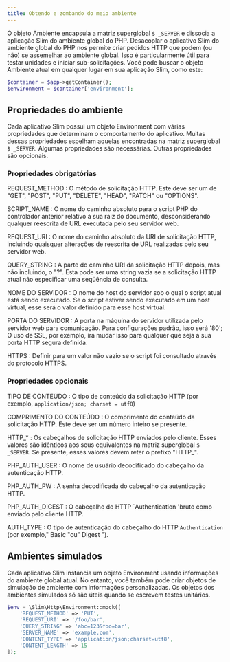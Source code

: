 ```yaml
---
title: Obtendo e zombando do meio ambiente
---
```


O objeto Ambiente encapsula a matriz superglobal `$ _SERVER` e dissocia a aplicação Slim do ambiente global do PHP. Desacoplar o aplicativo Slim do ambiente global do PHP nos permite criar pedidos HTTP que podem (ou não) se assemelhar ao ambiente global. Isso é particularmente útil para testar unidades e iniciar sub-solicitações. Você pode buscar o objeto Ambiente atual em qualquer lugar em sua aplicação Slim, como este:

```php
$container = $app->getContainer();
$environment = $container['environment'];
```

## Propriedades do ambiente

Cada aplicativo Slim possui um objeto Environment com várias propriedades que determinam o comportamento do aplicativo. Muitas dessas propriedades espelham aquelas encontradas na matriz superglobal `$ _SERVER`. Algumas propriedades são necessárias. Outras propriedades são opcionais.

### Propriedades obrigatórias

REQUEST_METHOD
: O método de solicitação HTTP. Este deve ser um de "GET", "POST", "PUT", "DELETE", "HEAD", "PATCH" ou "OPTIONS".

SCRIPT_NAME
: O nome do caminho absoluto para o script PHP do controlador anterior relativo à sua raiz do documento, desconsiderando qualquer reescrita de URL executada pelo seu servidor web.

REQUEST_URI
: O nome do caminho absoluto da URI de solicitação HTTP, incluindo quaisquer alterações de reescrita de URL realizadas pelo seu servidor web.

QUERY_STRING
: A parte do caminho URI da solicitação HTTP depois, mas não incluindo, o "?". Esta pode ser uma string vazia se a solicitação HTTP atual não especificar uma seqüência de consulta.

NOME DO SERVIDOR
: O nome do host do servidor sob o qual o script atual está sendo executado. Se o script estiver sendo executado em um host virtual, esse será o valor definido para esse host virtual.

PORTA DO SERVIDOR
: A porta na máquina do servidor utilizada pelo servidor web para comunicação. Para configurações padrão, isso será '80'; O uso de SSL, por exemplo, irá mudar isso para qualquer que seja a sua porta HTTP segura definida.

HTTPS
: Definir para um valor não vazio se o script foi consultado através do protocolo HTTPS.

### Propriedades opcionais

TIPO DE CONTEÚDO
: O tipo de conteúdo da solicitação HTTP (por exemplo, `application/json; charset = utf8`)

COMPRIMENTO DO CONTEÚDO
: O comprimento do conteúdo da solicitação HTTP. Este deve ser um número inteiro se presente.

HTTP_*
: Os cabeçalhos de solicitação HTTP enviados pelo cliente. Esses valores são idênticos aos seus equivalentes na matriz superglobal `$ _SERVER`. Se presente, esses valores devem reter o prefixo "HTTP_".

PHP_AUTH_USER
: O nome de usuário decodificado do cabeçalho da autenticação HTTP.

PHP_AUTH_PW
: A senha decodificada do cabeçalho da autenticação HTTP.

PHP_AUTH_DIGEST
: O cabeçalho do HTTP `Authentication 'bruto como enviado pelo cliente HTTP.

AUTH_TYPE
: O tipo de autenticação do cabeçalho do HTTP `Authentication` (por exemplo," Basic "ou" Digest ").

## Ambientes simulados

Cada aplicativo Slim instancia um objeto Environment usando informações do ambiente global atual. No entanto, você também pode criar objetos de simulação de ambiente com informações personalizadas. Os objetos dos ambientes simulados só são úteis quando se escrevem testes unitários.

```php
$env = \Slim\Http\Environment::mock([
    'REQUEST_METHOD' => 'PUT',
    'REQUEST_URI' => '/foo/bar',
    'QUERY_STRING' => 'abc=123&foo=bar',
    'SERVER_NAME' => 'example.com',
    'CONTENT_TYPE' => 'application/json;charset=utf8',
    'CONTENT_LENGTH' => 15
]);
```
